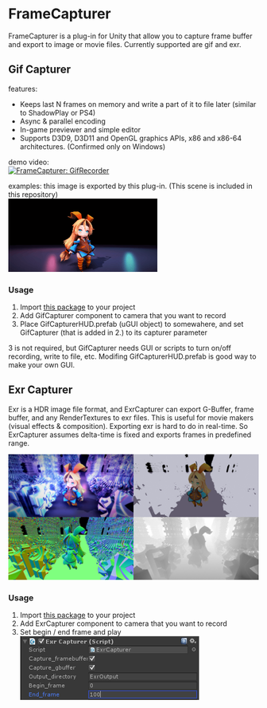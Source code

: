 # FrameCapturer

FrameCapturer is a plug-in for Unity that allow you to capture frame buffer and export to image or movie files. Currently supported are gif and exr.

## Gif Capturer
features:
- Keeps last N frames on memory and write a part of it to file later (similar to ShadowPlay or PS4)
- Async & parallel encoding
- In-game previewer and simple editor
- Supports D3D9, D3D11 and OpenGL graphics APIs, x86 and x86-64 architectures. (Confirmed only on Windows)

demo video:  
[![FrameCapturer: GifRecorder](http://img.youtube.com/vi/VRmVIzhxewI/0.jpg)](http://www.youtube.com/watch?v=VRmVIzhxewI)  

examples: this image is exported by this plug-in. (This scene is included in this repository)  
![example1](Screenshots/gif_example1.gif)  

### Usage
1. Import [this package](https://github.com/unity3d-jp/FrameCapturer/blob/master/Packages/GifRecoder.unitypackage?raw=true) to your project
2. Add GifCapturer component to camera that you want to record
3. Place GifCapturerHUD.prefab (uGUI object) to somewahere, and set GifCapturer (that is added in 2.) to its capturer parameter

3 is not required, but GifCapturer needs GUI or scripts to turn on/off recording, write to file, etc. Modifing GifCapturerHUD.prefab is good way to make your own GUI.  


## Exr Capturer  
Exr is a HDR image file format, and ExrCapturer can export G-Buffer, frame buffer, and any RenderTextures to exr files. This is useful for movie makers (visual effects & composition).
Exporting exr is hard to do in real-time. So ExrCapturer assumes delta-time is fixed and exports frames in predefined range.

![exr_example1](Screenshots/exr_example1.png)  

### Usage
1. Import [this package](https://github.com/unity3d-jp/FrameCapturer/blob/master/Packages/FrameCapturer_Exr.unitypackage?raw=true) to your project
2. Add ExrCapturer component to camera that you want to record
3. Set begin / end frame and play  
![ExrCapturer](Screenshots/ExrCapturer.png)  